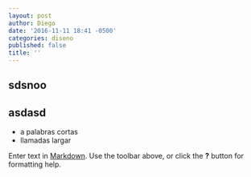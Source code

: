 ```yaml
---
layout: post
author: Diego
date: '2016-11-11 18:41 -0500'
categories: diseno
published: false
title: ''
---
```

## sdsnoo 
## asdasd

- a palabras cortas
- llamadas largar

Enter text in [Markdown](http://daringfireball.net/projects/markdown/). Use the toolbar above, or click the **?** button for formatting help.
